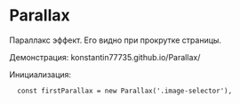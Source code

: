 # Parallax

Параллакс эффект. Его видно при прокрутке страницы.

Демонстрация: konstantin77735.github.io/Parallax/ 

Инициализация:
``` 
  const firstParallax = new Parallax('.image-selector'),
```
